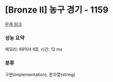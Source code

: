 # [Bronze II] 농구 경기 - 1159 

[문제 링크](https://www.acmicpc.net/problem/1159) 

### 성능 요약

메모리: 69104 KB, 시간: 12 ms

### 분류

구현(implementation), 문자열(string)

